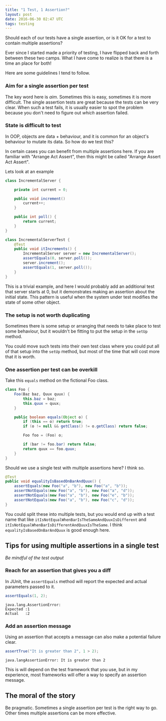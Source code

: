 ```yaml
---
title: "1 Test, 1 Assertion?"
layout: post
date: 2016-06-30 02:47 UTC
tags: testing
---
```


Should each of our tests have a single assertion, or is it OK for a test to contain multiple assertions?


Ever since I started made a priority of testing, I have flipped back and forth between these two camps. What I have come to realize is that there is a time an place for both!

Here are some guidelines I tend to follow.

### Aim for a single assertion per test

The key word here is _aim_. Sometimes this is easy, sometimes it is more difficult. The single assertion tests are great because the tests can be very clear. When such a test fails, it is usually easier to spot the problem because you don't need to figure out _which_ assertion failed.


### State is difficult to test

In OOP, objects are data + behaviour, and it is common for an object's behaviour to mutate its data. So how do we test this?

In certain cases you can benefit from multiple assertions here. If you are familiar with "Arrange Act Assert", then this might be called "Arrange Assert Act Assert".

Lets look at an example

```java
class IncrementalServer {

    private int current = 0;

    public void increment()
        current++;
    }

    public int poll() {
        return current;
    }
}

class IncrementalServerTest {
    @Test
    public void itIncrements() {
        IncrementalServer server = new IncrementalServer();
        assertEquals(0, server.poll());
        server.increment();
        assertEquals(1, server.poll());
    }
}
```

This is a trivial example, and here I would probably add an additional test that server starts at 0, but it demonstrates making an assertion about the initial state. This pattern is useful when the system under test modifies the state of some other object.


### The setup is not worth duplicating

Sometimes there is some setup or arranging that needs to take place to test some behaviour, but it wouldn't be fitting to put the setup in the `setUp` method.

You could move such tests into their own test class where you could put all of that setup into the `setUp` method, but most of the time that will cost more that it is worth.


### One assertion per test can be overkill

Take this `equals` method on the fictional Foo class.


```java
class Foo {
    Foo(Baz baz, Quux quux) {
        this.baz = baz;
        this.quux = quux;
    }

    public boolean equals(Object o) {
        if (this == o) return true;
        if (o != null && getClass() != o.getClass) return false;

        Foo foo = (Foo) o;

        if (bar != foo.bar) return false;
        return quux == foo.quux;
    }
}
```

Should we use a single test with multiple assertions here? I think so.

```java
@Test
public void equalityIsBasedOnBarAndQuux() {
    assertEquals(new Foo("a", "b"), new Foo("a", "b"));
    assertNotEquals(new Foo("a", "b"), new Foo("a", "d"));
    assertNotEquals(new Foo("a", "b"), new Foo("e", "b"));
    assertNotEquals(new Foo("a", "b"), new Foo("c", "d"));
}
```


You could split these into multiple tests, but you would end up with a test name that like `itIsNotEqualWhenBarIsTheSameAndQuuxIsDifferent` and `itIsNotEqualWhenBarIsDifferentAndQuuxIsTheSame`. I think `equalityIsBasedOnBarAndQuux` is good enough here.


## Tips for using multiple assertions in a single test

_Be mindful of the test output_

### Reach for an assertion that gives you a diff

In JUnit, the `assertEquals` method will report the expected and actual parameters passed to it.

```java
assertEquals(1, 2);
```
```error
java.lang.AssertionError:
Expected :1
Actual   :2
```

### Add an assertion message

Using an assertion that accepts a message can also make a potential failure clear.

```java
assertTrue("It is greater than 2", 1 > 2);
```

```console
java.langAssertionError: It is greater than 2
```

This is will depend on the test framework that you use, but in my experience, most frameworks will offer a way to specify an assertion message.


## The moral of the story

Be pragmatic. Sometimes a single assertion per test is the right way to go. Other times multiple assertions can be more effective.
